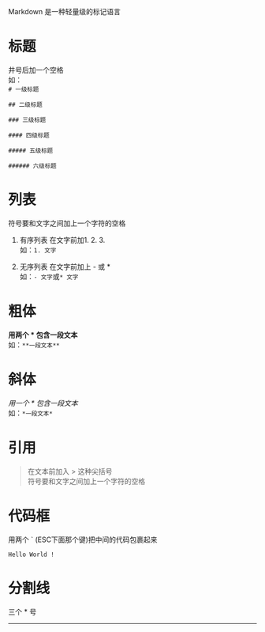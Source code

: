 Markdown 是一种轻量级的标记语言

# 标题
井号后加一个空格   
如：  
`# 一级标题`

`## 二级标题`

`### 三级标题`

`#### 四级标题`

`##### 五级标题`

`###### 六级标题`


# 列表
符号要和文字之间加上一个字符的空格  

1. 有序列表
在文字前加1. 2. 3.   
如：`1. 文字`

2. 无序列表
在文字前加上 - 或 *   
如：`- 文字`或`* 文字`

# 粗体
**用两个 \* 包含一段文本**   
如：`**一段文本**`

# 斜体
*用一个 \* 包含一段文本*   
如：`*一段文本*`

# 引用
> 在文本前加入 > 这种尖括号    
> 符号要和文字之间加上一个字符的空格   

# 代码框
用两个 ` (ESC下面那个键)把中间的代码包裹起来

`Hello World !`

# 分割线
三个 * 号
***
